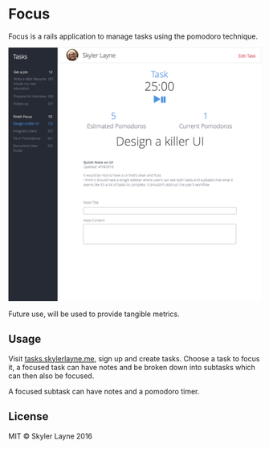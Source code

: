 # Focus

Focus is a rails application to manage tasks using the pomodoro technique.

![Focus](app/assets/images/Desktop.png)

Future use, will be used to provide tangible metrics.

## Usage

Visit [tasks.skylerlayne.me](http://tasks.skylerlayne.me/), sign up and create
tasks. Choose a task to focus it, a focused task can have notes and be broken down into
subtasks which can then also be focused.  

A focused subtask can have notes and a pomodoro timer.

## License

MIT © Skyler Layne 2016
